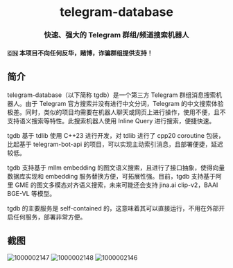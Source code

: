 <div align=center>
<h1>telegram-database</h1>
<h3>快速、强大的 Telegram 群组/频道搜索机器人</h3>
</div>

#### 🇨🇳 本项目不向任何反华，赌博，诈骗群组提供支持！

## 简介
telegram-database（以下简称 tgdb）是一个第三方 Telegram 群组消息搜索机器人。由于 Telegram 官方搜索并没有进行中文分词，Telegram 的中文搜索体验极差。同时，类似的项目均需要在机器人聊天或网页上进行操作，使用不便，且不支持语义搜索等特性。此搜索机器人使用 Inline Query 进行搜索，便捷快速。

tgdb 基于 tdlib 使用 C++23 进行开发，对 tdlib 进行了 cpp20 coroutine 包装，比起基于 telegram-bot-api 的项目，可以实现主动索引消息，且部署便捷，延迟较低。

tgdb 支持基于 mllm embedding 的图文语义搜索，且进行了接口抽象，使得向量数据库实现和 embedding 服务替换方便，可拓展性强。目前，tgdb 支持基于阿里 GME 的图文多模态对齐语义搜索，未来可能还会支持 jina.ai clip-v2，BAAI BGE-VL 等模型。

tgdb 的主要服务是 self-contained 的，这意味着其可以直接运行，不用在外部开启任何服务，部署非常方便。

## 截图

![1000002147](https://github.com/user-attachments/assets/f6426898-4759-486e-959e-09a98da70d3b)
![1000002148](https://github.com/user-attachments/assets/58cce103-c6cc-4d83-b6ac-0a6b01bbaea6)
![1000002146](https://github.com/user-attachments/assets/cde51cd1-3836-4ab2-8a1c-e893197efa71)
